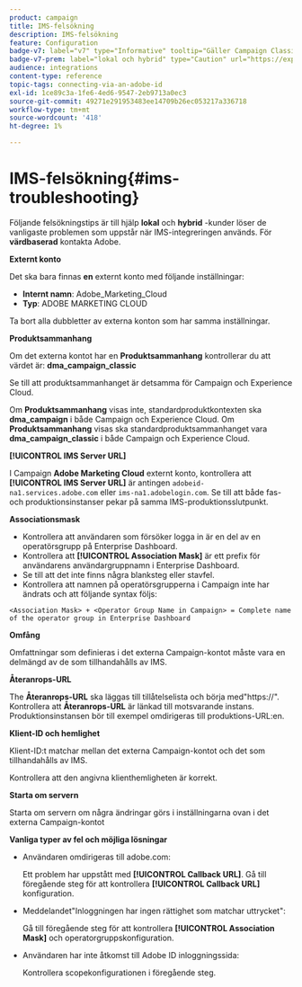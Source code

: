 ```yaml
---
product: campaign
title: IMS-felsökning
description: IMS-felsökning
feature: Configuration
badge-v7: label="v7" type="Informative" tooltip="Gäller Campaign Classic v7"
badge-v7-prem: label="lokal och hybrid" type="Caution" url="https://experienceleague.adobe.com/docs/campaign-classic/using/installing-campaign-classic/architecture-and-hosting-models/hosting-models-lp/hosting-models.html?lang=sv" tooltip="Gäller endast lokala och hybrida driftsättningar"
audience: integrations
content-type: reference
topic-tags: connecting-via-an-adobe-id
exl-id: 1ce89c3a-1fe6-4ed6-9547-2eb9713a0ec3
source-git-commit: 49271e291953483ee14709b26ec053217a336718
workflow-type: tm+mt
source-wordcount: '418'
ht-degree: 1%

---
```


# IMS-felsökning{#ims-troubleshooting}


Följande felsökningstips är till hjälp **lokal** och **hybrid** -kunder löser de vanligaste problemen som uppstår när IMS-integreringen används. För **värdbaserad** kontakta Adobe.

**Externt konto**

Det ska bara finnas **en** externt konto med följande inställningar:

* **Internt namn**: Adobe_Marketing_Cloud
* **Typ**: ADOBE MARKETING CLOUD

Ta bort alla dubbletter av externa konton som har samma inställningar.

**Produktsammanhang**

Om det externa kontot har en **Produktsammanhang** kontrollerar du att värdet är: **dma_campaign_classic**

Se till att produktsammanhanget är detsamma för Campaign och Experience Cloud.

Om **Produktsammanhang** visas inte, standardproduktkontexten ska **dma_campaign** i både Campaign och Experience Cloud. Om **Produktsammanhang** visas ska standardproduktsammanhanget vara **dma_campaign_classic** i både Campaign och Experience Cloud.

**[!UICONTROL IMS Server URL]**

I Campaign **Adobe Marketing Cloud** externt konto, kontrollera att **[!UICONTROL IMS Server URL]** är antingen `adobeid-na1.services.adobe.com` eller `ims-na1.adobelogin.com`. Se till att både fas- och produktionsinstanser pekar på samma IMS-produktionsslutpunkt.

**Associationsmask**

* Kontrollera att användaren som försöker logga in är en del av en operatörsgrupp på Enterprise Dashboard.
* Kontrollera att **[!UICONTROL Association Mask]** är ett prefix för användarens användargruppnamn i Enterprise Dashboard.
* Se till att det inte finns några blanksteg eller stavfel.
* Kontrollera att namnen på operatörsgrupperna i Campaign inte har ändrats och att följande syntax följs:

```
<Association Mask> + <Operator Group Name in Campaign> = Complete name of the operator group in Enterprise Dashboard
```

**Omfång**

Omfattningar som definieras i det externa Campaign-kontot måste vara en delmängd av de som tillhandahålls av IMS.

**Återanrops-URL**

The **Återanrops-URL** ska läggas till tillåtelselista och börja med&quot;https://&quot;. Kontrollera att **Återanrops-URL** är länkad till motsvarande instans. Produktionsinstansen bör till exempel omdirigeras till produktions-URL:en.

**Klient-ID och hemlighet**

Klient-ID:t matchar mellan det externa Campaign-kontot och det som tillhandahålls av IMS.

Kontrollera att den angivna klienthemligheten är korrekt.

**Starta om servern**

Starta om servern om några ändringar görs i inställningarna ovan i det externa Campaign-kontot

**Vanliga typer av fel och möjliga lösningar**

* Användaren omdirigeras till adobe.com:

  Ett problem har uppstått med **[!UICONTROL Callback URL]**. Gå till föregående steg för att kontrollera **[!UICONTROL Callback URL]** konfiguration.

* Meddelandet&quot;Inloggningen har ingen rättighet som matchar uttrycket&quot;:

  Gå till föregående steg för att kontrollera **[!UICONTROL Association Mask]** och operatorgruppskonfiguration.

* Användaren har inte åtkomst till Adobe ID inloggningssida:

  Kontrollera scopekonfigurationen i föregående steg.
